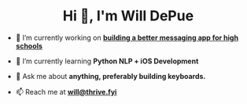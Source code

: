 <h1 align="center">Hi 👋, I'm Will DePue</h1>

- 🔭 I’m currently working on **[building a better messaging app for high schools](https://thrive.fyi)**

- 🌱 I’m currently learning **Python NLP + iOS Development**

- 💬 Ask me about **anything, preferably building keyboards.**

- 📫 Reach me at **will@thrive.fyi**
